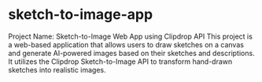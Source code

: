 # sketch-to-image-app
Project Name: Sketch-to-Image Web App using Clipdrop API  This project is a web-based application that allows users to draw sketches on a canvas and generate AI-powered images based on their sketches and descriptions. It utilizes the Clipdrop Sketch-to-Image API to transform hand-drawn sketches into realistic images.
